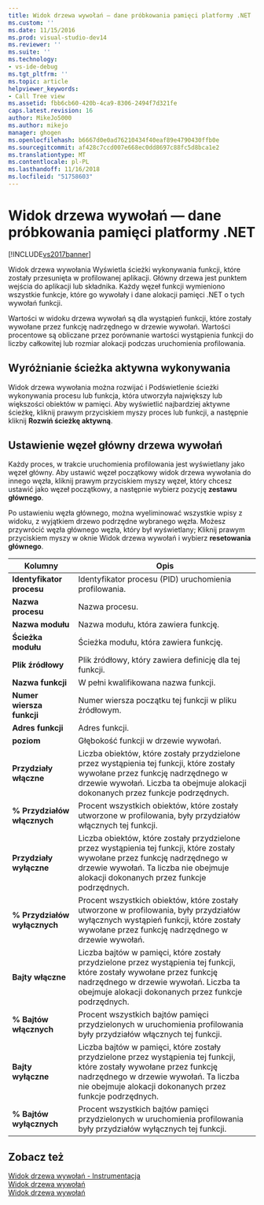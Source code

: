 ```yaml
---
title: Widok drzewa wywołań — dane próbkowania pamięci platformy .NET | Dokumentacja firmy Microsoft
ms.custom: ''
ms.date: 11/15/2016
ms.prod: visual-studio-dev14
ms.reviewer: ''
ms.suite: ''
ms.technology:
- vs-ide-debug
ms.tgt_pltfrm: ''
ms.topic: article
helpviewer_keywords:
- Call Tree view
ms.assetid: fbb6cb60-420b-4ca9-8306-2494f7d321fe
caps.latest.revision: 16
author: MikeJo5000
ms.author: mikejo
manager: ghogen
ms.openlocfilehash: b6667d0e0ad76210434f40eaf89e4790430ffb0e
ms.sourcegitcommit: af428c7ccd007e668ec0dd8697c88fc5d8bca1e2
ms.translationtype: MT
ms.contentlocale: pl-PL
ms.lasthandoff: 11/16/2018
ms.locfileid: "51758603"
---
```

# <a name="call-tree-view---net-memory-sampling-data"></a>Widok drzewa wywołań — dane próbkowania pamięci platformy .NET
[!INCLUDE[vs2017banner](../includes/vs2017banner.md)]

Widok drzewa wywołania Wyświetla ścieżki wykonywania funkcji, które zostały przesunięta w profilowanej aplikacji. Główny drzewa jest punktem wejścia do aplikacji lub składnika. Każdy węzeł funkcji wymieniono wszystkie funkcje, które go wywołały i dane alokacji pamięci .NET o tych wywołań funkcji.  
  
 Wartości w widoku drzewa wywołań są dla wystąpień funkcji, które zostały wywołane przez funkcję nadrzędnego w drzewie wywołań. Wartości procentowe są obliczane przez porównanie wartości wystąpienia funkcji do liczby całkowitej lub rozmiar alokacji podczas uruchomienia profilowania.  
  
## <a name="highlighting-the-execution-hot-path"></a>Wyróżnianie ścieżka aktywna wykonywania  
 Widok drzewa wywołania można rozwijać i Podświetlenie ścieżki wykonywania procesu lub funkcja, która utworzyła największy lub większości obiektów w pamięci. Aby wyświetlić najbardziej aktywne ścieżkę, kliknij prawym przyciskiem myszy proces lub funkcji, a następnie kliknij **Rozwiń ścieżkę aktywną**.  
  
## <a name="setting-the-call-tree-root-node"></a>Ustawienie węzeł główny drzewa wywołań  
 Każdy proces, w trakcie uruchomienia profilowania jest wyświetlany jako węzeł główny. Aby ustawić węzeł początkowy widok drzewa wywołania do innego węzła, kliknij prawym przyciskiem myszy węzeł, który chcesz ustawić jako węzeł początkowy, a następnie wybierz pozycję **zestawu głównego**.  
  
 Po ustawieniu węzła głównego, można wyeliminować wszystkie wpisy z widoku, z wyjątkiem drzewo podrzędne wybranego węzła. Możesz przywrócić węzła głównego węzła, który był wyświetlany; Kliknij prawym przyciskiem myszy w oknie Widok drzewa wywołań i wybierz **resetowania głównego**.  
  
|Kolumny|Opis|  
|------------|-----------------|  
|**Identyfikator procesu**|Identyfikator procesu (PID) uruchomienia profilowania.|  
|**Nazwa procesu**|Nazwa procesu.|  
|**Nazwa modułu**|Nazwa modułu, która zawiera funkcję.|  
|**Ścieżka modułu**|Ścieżka modułu, która zawiera funkcję.|  
|**Plik źródłowy**|Plik źródłowy, który zawiera definicję dla tej funkcji.|  
|**Nazwa funkcji**|W pełni kwalifikowana nazwa funkcji.|  
|**Numer wiersza funkcji**|Numer wiersza początku tej funkcji w pliku źródłowym.|  
|**Adres funkcji**|Adres funkcji.|  
|**poziom**|Głębokość funkcji w drzewie wywołań.|  
|**Przydziały włączne**|Liczba obiektów, które zostały przydzielone przez wystąpienia tej funkcji, które zostały wywołane przez funkcję nadrzędnego w drzewie wywołań. Liczba ta obejmuje alokacji dokonanych przez funkcje podrzędnych.|  
|**% Przydziałów włącznych**|Procent wszystkich obiektów, które zostały utworzone w profilowania, były przydziałów włącznych tej funkcji.|  
|**Przydziały wyłączne**|Liczba obiektów, które zostały przydzielone przez wystąpienia tej funkcji, które zostały wywołane przez funkcję nadrzędnego w drzewie wywołań. Ta liczba nie obejmuje alokacji dokonanych przez funkcje podrzędnych.|  
|**% Przydziałów wyłącznych**|Procent wszystkich obiektów, które zostały utworzone w profilowania, były przydziałów wyłącznych wystąpień funkcji, które zostały wywołane przez funkcję nadrzędnego w drzewie wywołań.|  
|**Bajty włączne**|Liczba bajtów w pamięci, które zostały przydzielone przez wystąpienia tej funkcji, które zostały wywołane przez funkcję nadrzędnego w drzewie wywołań. Liczba ta obejmuje alokacji dokonanych przez funkcje podrzędnych.|  
|**% Bajtów włącznych**|Procent wszystkich bajtów pamięci przydzielonych w uruchomienia profilowania były przydziałów włącznych tej funkcji.|  
|**Bajty wyłączne**|Liczba bajtów w pamięci, które zostały przydzielone przez wystąpienia tej funkcji, które zostały wywołane przez funkcję nadrzędnego w drzewie wywołań. Ta liczba nie obejmuje alokacji dokonanych przez funkcje podrzędnych.|  
|**% Bajtów wyłącznych**|Procent wszystkich bajtów pamięci przydzielonych w uruchomienia profilowania były przydziałów wyłącznych tej funkcji.|  
  
## <a name="see-also"></a>Zobacz też  
 [Widok drzewa wywołań - Instrumentacja](../profiling/call-tree-view-dotnet-memory-instrumentation-data.md)   
 [Widok drzewa wywołań](../profiling/call-tree-view-sampling-data.md)   
 [Widok drzewa wywołań](../profiling/call-tree-view-instrumentation-data.md)



